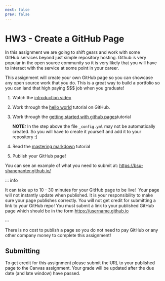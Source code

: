 ```yaml
---
next: false
prev: false
---
```

# HW3 - Create a GitHub Page


In this assignment we are going to shift gears and work with some GitHub services beyond just simple
repository hosting. Github is very popular in the open source community so it is very likely that
you will have to interact with the service at some point in your career.

This assignment will create your own GitHub page so you can showcase any open source work that you
do. This is a great way to build a portfolio so you can land that high paying $$$ job when you
graduate!

1. Watch the [introduction video](https://www.youtube.com/watch?v=0NW0hidCdYw)
2. Work through the [hello world](https://guides.github.com/activities/hello-world/) tutorial on GitHub.
3. Work through the [getting started with github pages](https://guides.github.com/features/pages/)tutorial

   **NOTE:** In the step above the file `_config.yml` may not be automatically created. So you will
   have to create it yourself and add it to your repository :)

4. Read the [mastering markdown](https://guides.github.com/features/mastering-markdown/) tutorial
5. Publish your GitHub page!

You can see an example of what you need to submit at: https://bsu-shanepanter.github.io/

::: info

It can take up to 10 - 30 minutes for your GitHub page to be live!  Your page will
not instantly update when published. It is your responsibility to make sure your page publishes
correctly. You will not get credit for submitting a link to your GitHub repo! You must submit a link
to your published GitHub page which should be in the form https://username.github.io

:::

There is no cost to publish a page so you do not need to pay GitHub or any other company money to
complete this assignment!

## Submitting

To get credit for this assignment please submit the URL to your published page to the Canvas
assignment. Your grade will be updated after the due date (and late window) have passed.
